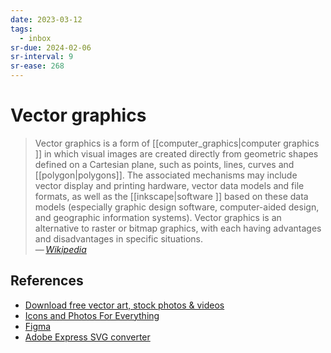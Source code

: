 ```yaml
---
date: 2023-03-12
tags:
  - inbox
sr-due: 2024-02-06
sr-interval: 9
sr-ease: 268
---
```


# Vector graphics

> Vector graphics is a form of [[computer_graphics|computer graphics ]] in which
> visual images are created directly from geometric shapes defined on a
> Cartesian plane, such as points, lines, curves and [[polygon|polygons]]. The
> associated mechanisms may include vector display and printing hardware, vector
> data models and file formats, as well as the [[inkscape|software ]] based on
> these data models (especially graphic design software, computer-aided design,
> and geographic information systems). Vector graphics is an alternative to
> raster or bitmap graphics, with each having advantages and disadvantages in
> specific situations.\
> — <cite>[Wikipedia](https://en.wikipedia.org/wiki/Vector_graphics)</cite>

## References

- [Download free vector art, stock photos & videos](https://www.vecteezy.com/)
- [Icons and Photos For Everything](https://thenounproject.com/)
- [Figma](https://www.figma.com/)
- [Adobe Express SVG converter](https://express.adobe.com/tools/convert-to-svg)

